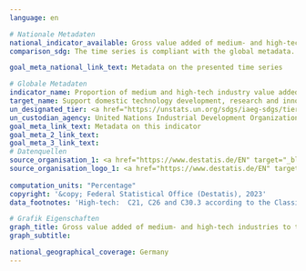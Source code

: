 ```yaml
---
language: en    

# Nationale Metadaten    
national_indicator_available: Gross value added of medium- and high-tech industries to total manufacturing value added    
comparison_sdg: The time series is compliant with the global metadata.    

goal_meta_national_link_text: Metadata on the presented time series    

# Globale Metadaten    
indicator_name: Proportion of medium and high-tech industry value added in total value added    
target_name: Support domestic technology development, research and innovation in developing countries, including by ensuring a conducive policy environment for, inter alia, industrial diversification and value addition to commodities    
un_designated_tier: <a href="https://unstats.un.org/sdgs/iaeg-sdgs/tier-classification/" title="Click here for more information on the UN tier classification."  target="_blank">Tier I</a>    
un_custodian_agency: United Nations Industrial Development Organization (UNIDO)    
goal_meta_link_text: Metadata on this indicator    
goal_meta_2_link_text:     
goal_meta_3_link_text:         
# Datenquellen
source_organisation_1: <a href="https://www.destatis.de/EN" target="_blank"> Federal Statistical Office (Destatis) </a>
source_organisation_logo_1: <a href="https://www.destatis.de/EN" target="_blank"><img src="https://g205sdgs.github.io/sdg-indicators/public/OrgImgEn/destatis.png" alt="Logo destatis" style="height:60px; width:148px"/></a>
    
computation_units: "Percentage"    
copyright: '&copy; Federal Statistical Office (Destatis), 2023'    
data_footnotes: 'High-tech:  C21, C26 and C30.3 according to the Classification of Economic Activities, issue 2008 (WZ 2008). <br>• Medium-high-tech: C20, C25.4, C27, C28, C29, C30 (without C30.1 and C30.3) and C32.5 according to the WZ 2008; <br>•  The data is based on a special evaluation and is not publicly available.'    

# Grafik Eigenschaften    
graph_title: Gross value added of medium- and high-tech industries to total manufacturing value added
graph_subtitle:     

national_geographical_coverage: Germany    
---
```


<span></span>